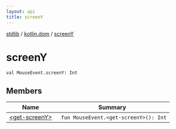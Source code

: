```yaml
---
layout: api
title: screenY
---
```

[stdlib](../../index.html) / [kotlin.dom](../index.html) / [screenY](index.html)

# screenY

```
val MouseEvent.screenY: Int
```
## Members
| Name | Summary |
|------|---------|
|[&lt;get-screenY&gt;](_get-screenY_.html)|&nbsp;&nbsp;`fun MouseEvent.<get-screenY>(): Int`<br>|
